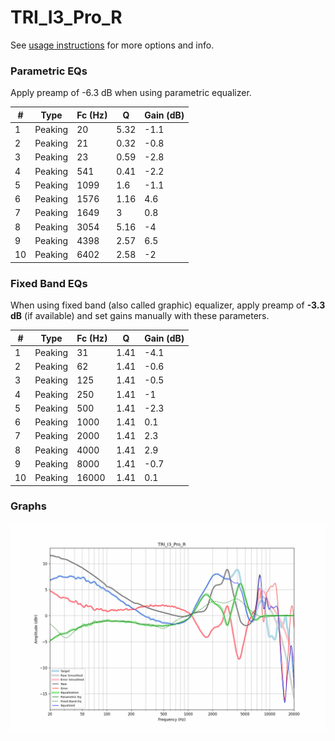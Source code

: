 # TRI_I3_Pro_R
See [usage instructions](https://github.com/jaakkopasanen/AutoEq#usage) for more options and info.

### Parametric EQs
Apply preamp of -6.3 dB when using parametric equalizer.

|   # | Type    |   Fc (Hz) |    Q |   Gain (dB) |
|-----|---------|-----------|------|-------------|
|   1 | Peaking |        20 | 5.32 |        -1.1 |
|   2 | Peaking |        21 | 0.32 |        -0.8 |
|   3 | Peaking |        23 | 0.59 |        -2.8 |
|   4 | Peaking |       541 | 0.41 |        -2.2 |
|   5 | Peaking |      1099 | 1.6  |        -1.1 |
|   6 | Peaking |      1576 | 1.16 |         4.6 |
|   7 | Peaking |      1649 | 3    |         0.8 |
|   8 | Peaking |      3054 | 5.16 |        -4   |
|   9 | Peaking |      4398 | 2.57 |         6.5 |
|  10 | Peaking |      6402 | 2.58 |        -2   |

### Fixed Band EQs
When using fixed band (also called graphic) equalizer, apply preamp of **-3.3 dB** (if available) and set gains manually with these parameters.

|   # | Type    |   Fc (Hz) |    Q |   Gain (dB) |
|-----|---------|-----------|------|-------------|
|   1 | Peaking |        31 | 1.41 |        -4.1 |
|   2 | Peaking |        62 | 1.41 |        -0.6 |
|   3 | Peaking |       125 | 1.41 |        -0.5 |
|   4 | Peaking |       250 | 1.41 |        -1   |
|   5 | Peaking |       500 | 1.41 |        -2.3 |
|   6 | Peaking |      1000 | 1.41 |         0.1 |
|   7 | Peaking |      2000 | 1.41 |         2.3 |
|   8 | Peaking |      4000 | 1.41 |         2.9 |
|   9 | Peaking |      8000 | 1.41 |        -0.7 |
|  10 | Peaking |     16000 | 1.41 |         0.1 |

### Graphs
![](./TRI_I3_Pro_R.png)

